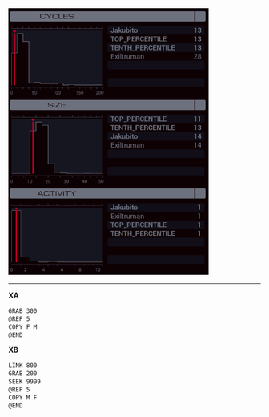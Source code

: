 <img src="histogram.png" width="400" />

---

**XA**

```
GRAB 300
@REP 5
COPY F M
@END
```

**XB**

```
LINK 800
GRAB 200
SEEK 9999
@REP 5
COPY M F
@END
```

